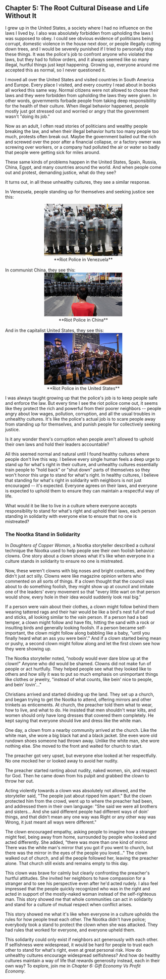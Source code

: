 ## Chapter 5: The Root Cultural Disease and Life Without It

I grew up in the United States, a society where I had no influence on the laws I lived by. I also was absolutely forbidden from upholding the laws I was supposed to obey. I could see obvious evidence of politicians being corrupt, domestic violence in the house next door, or people illegally cutting down trees, and I would be severely punished if I tried to personally stop these things. It was the police's job to confront anyone who violated the laws, but they had to follow orders, and it always seemed like so many illegal, hurtful things just kept happening. Growing up, everyone around me accepted this as normal, so I never questioned it.

I moved all over the United States and visited countries in South America and Europe. Every place I visited, and every country I read about in books all worked this same way. Normal citizens were not allowed to choose their laws and they were forbidden from upholding the laws they were given. In other words, governments forbade people from taking deep responsibility for the health of their culture. When illegal behavior happened, people mostly just got stressed out and worried or angry that the government wasn't "doing its job."

Now as an adult, I often read stories of politicians and wealthy people breaking the law, and when their illegal behavior hurts too many people too much, protests often break out. Maybe the government bailed out the rich and screwed over the poor after a financial collapse, or a factory owner was screwing over workers, or a company had polluted the air or water so badly that people were getting sick for miles around.

These same kinds of problems happen in the United States, Spain, Russia, China, Egypt, and many countries around the world. And when people come out and protest, demanding justice, what do they see?

It turns out, in all these unhealthy cultures, they see a similar response.

In Venezuela, people standing up for themselves and seeking justice see this:

<center>
<img src="./images/venezuelan_riot_police.jpg" width=50% alt="Riot Police in Venezuela"/><br/>
**Riot Police in Venezuela**</center>
<br/><div style="break-after:page"></div>
In communist China, they see this:

<center>
<img src="./images/chinese_riot_police.jpg" width=50% alt="Riot Police in China"/><br/>
**Riot Police in China**
</center>
<br/>
And in the capitalist United States, they see this:

<center>
<img src="./images/american_riot_police.jpg" width=50% alt="Riot Police in the United States"/><br/>
**Riot Police in the United States**
</center>

I was always taught growing up that the police's job is to keep people safe and enforce the law. But every time I see the riot police come out, it seems like they protect the rich and powerful from their poorer neighbors -- people angry about low wages, pollution, corruption, and all the usual troubles in unhealthy cultures. It's like the police's actual job is to scare people away from standing up for themselves, and punish people for collectively seeking justice.

Is it any wonder there's corruption when people aren't allowed to uphold their own laws and hold their leaders accountable?

All this seemed normal and natural until I found healthy cultures where people don't live this way. I believe every single human feels a deep urge to stand up for what's right in their culture, and unhealthy cultures essentially train people to "hold back" or "shut down" parts of themselves so they won't honor this urge to stand for what's right. In healthy cultures, I believe that standing for what's right in solidarity with neighbors is not just encouraged -- it's expected. Everyone agrees on their laws, and everyone is expected to uphold them to ensure they can maintain a respectful way of life.

What would it be like to live in a culture where everyone accepts responsibility to stand for what's right and uphold their laws, each person standing in solidarity with everyone else to ensure that no one is mistreated?

### The Nootka Stand in Solidarity

In _Daughters of Copper Woman_, a Nootka storyteller described a cultural technique the Nootka used to help people see their own foolish behavior: clowns. One story about a clown shows what it's like when everyone in a culture stands in solidarity to ensure no one is mistreated.

Now, these weren't clowns with big noses and bright costumes, and they didn't just act silly. Clowns were like magazine opinion writers who commented on all sorts of things. If a clown thought that the council was about to do something foolish, they might show up at council and imitate one of the leaders' every movement so that "every little wart on that person would show, every hole in their idea would suddenly look real big."

If a person were vain about their clothes, a clown might follow behind them wearing tattered rags and their hair would be like a bird's nest full of mud and sticks, all looking similar to the vain person. If a person had a bad temper, a clown might follow and have fits, hitting the sand with a rock or insulting birds and generally looking foolish. If a person became self-important, the clown might follow along babbling like a baby, "until you finally heard what an ass you were bein'." And if a clown started being mean or pushy, a second clown might follow along and let the first clown see how they were showing up.

The Nootka storyteller noted, "nobody would ever dare blow up at the clown!" Anyone who did would be shamed. Clowns did not make fun of people or act hurtfully. They helped people see what they looked like to others and how silly it was to put so much emphasis on unimportant things like clothes or jewelry, "instead of what counts, like bein' nice to people, and bein' lovin'..."

Christians arrived and started dividing up the land. They set up a church, and began trying to get the Nootka to attend, offering mirrors and other trinkets as enticements. At church, the preacher told them what to wear, how to live, and what to do. He insisted that men shouldn't wear kilts, and women should only have long dresses that covered them completely. He kept saying that everyone should live and dress like the white man.

One day, a clown from a nearby community arrived at the church. Like the white man, she wore a big black hat and a black jacket. She even wore old rundown shoes someone had thrown away. Unlike the white man, she wore nothing else. She moved to the front and waited for church to start.

The preacher got very upset, but everyone else looked at her respectfully. No one mocked her or looked away to avoid her nudity.

The preacher started ranting about nudity, naked women, sin, and respect for God. Then he came down from his pulpit and grabbed the clown to throw her out.

Acting violently towards a clown was absolutely not allowed, and the storyteller said, "The people just about ripped him apart." But the clown protected him from the crowd, went up to where the preacher had been, and addressed them in their own language: "She said we were all brothers and sisters... And she said different people had different ways of doin' things, and that didn't mean any one way was Right or any other way was Wrong, it just meant all ways were different."

The clown encouraged empathy, asking people to imagine how a stranger might feel, being away from home, surrounded by people who looked and acted differently. She added, "there was more than one kind of mirror. There was the white man's mirror that you got if you went to church, but there was the mirror in the eyes of the people you loved..." The clown walked out of church, and all the people followed her, leaving the preacher alone. That church still exists and remains empty to this day.

This clown was brave for calmly but clearly confronting the preacher's hurtful attitudes. She invited her neighbors to have compassion for a stranger and to see his perspective even after he'd acted rudely. I also feel impressed that the people quickly recognized who was in the right and acted in support of the mostly-naked woman instead of the self-righteous man. This story showed me that whole communities can act in solidarity and stand for a culture of mutual respect when conflict arises.

This story showed me what it's like when everyone in a culture upholds the rules for how people treat each other. The Nootka didn't have police; everybody took a stand to protect the clown when she was attacked. They had rules that worked for everyone, and everyone upheld them.

This solidarity could only exist if neighbors act generously with each other. If selfishness were widespread, it would be hard for people to trust each other to stand for what's right, even at great personal risk. How do unhealthy cultures encourage widespread selfishness? And how do healthy cultures maintain a way of life that rewards generosity instead, each in their own way? To explore, join me in _Chapter 6: Gift Economy Vs Profit Economy_.